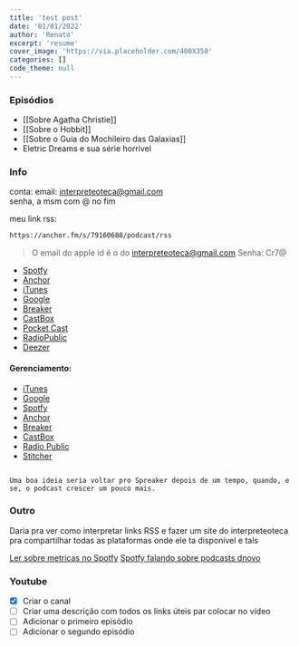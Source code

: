 ```yaml
---
title: 'test post'
date: '01/01/2022'
author: 'Renato'
excerpt: 'resume'
cover_image: 'https://via.placeholder.com/400X350'
categories: []
code_theme: null
---
```

### Episódios
- [[Sobre Agatha Christie]]
- [[Sobre o Hobbit]]
- [[Sobre o Guia do Mochileiro das Galaxias]]
- Eletric Dreams e sua série horrivel
### Info
conta: email: [interpreteoteca@gmail.com](mailto:interpreteoteca@gmail.com)  
senha, a msm com @ no fim

meu link rss:  
```rss
https://anchor.fm/s/79160688/podcast/rss
```

> O email do apple id é o do interpreteoteca@gmail.com
> Senha: Cr7@

- [Spotfy](https://open.spotify.com/show/7oK0KQmiXscUQYdkYtWpik)
- [Anchor](https://anchor.fm/interpreteoteca)
- [iTunes](https://podcasts.apple.com/us/podcast/interpreteoteca/id1600518641)
- [Google](https://podcasts.google.com/feed/aHR0cHM6Ly9hbmNob3IuZm0vcy83OTE2MDY4OC9wb2RjYXN0L3Jzcw)
- [Breaker](https://www.breaker.audio/interpreteoteca)
- [CastBox](https://castbox.fm/channel/id4722931?country=br)
- [Pocket Cast](https://pca.st/8rrb90d2)
- [RadioPublic](https://radiopublic.com/interpreteoteca-Wxmvz3)
- [Deezer](https://deezer.com/show/3260532)
#### Gerenciamento:
- [iTunes](https://podcastsconnect.apple.com/my-podcasts)
- [Google](https://podcastsmanager.google.com/show?hl=pt&show=show:s_ZrSa9J-REMlF7i23yj3g)
- [Spotfy](https://podcasters.spotify.com/home)
- [Anchor](https://anchor.fm/dashboard)
- [Breaker](https://www.breaker.audio/p/interpreteoteca?ownershipVerified=true)
- [CastBox](https://castbox.fm/creator/channels?chsource=claim&cid=4722931&country=br&noreload=1)
- [Radio Public](https://podcasters.radiopublic.com/dashboard?programId=6b119f1a-cb75-424e-a44c-40cf520d4465&t=eyJhbGciOiJFUzI1NiIsInR5cCI6IkpXVCJ9.eyJpc3MiOiJhcGkucmFkaW9wdWJsaWMuY29tL3BvZGNhc3RlcnMiLCJhdWQiOiJhcGkucmFkaW9wdWJsaWMuY29tL3BvZGNhc3RlcnMiLCJzdWIiOiI2YjExOWYxYS1jYjc1LTQyNGUtYTQ0Yy00MGNmNTIwZDQ0NjUiLCJpYXQiOjE2NDA2OTU4NzEsImV4cCI6MTY0MDczOTA3MX0.FQEnO2h75QPWeQjJVMLM_uTXpToLgYHAn3nRYXi4uD79rlsvqqqOBgIrVp5FqaAbBXOgQwN1Ydnxp91HjQPqfg)
- [Stitcher](https://partners.stitcher.com/show/673337/stats)



```ad-info

Uma boa ideia seria voltar pro Spreaker depois de um tempo, quando, e se, o podcast crescer um pouco mais.
```

### Outro

Daria pra ver como interpretar links RSS e fazer um site do interpreteoteca pra compartilhar todas as plataformas onde ele ta disponível e tals

[Ler sobre metricas no Spotfy](https://podcasters.spotify.com/blog/a-quick-guide-to-spotifys-podcast-metrics)
[Spotfy falando sobre podcasts dnovo](https://podcasters.spotify.com/blog/introducing-the-input-a-new-video-series-from-spotify-for-podcasters)

### Youtube
- [x] Criar o canal
- [ ] Criar uma descrição com todos os links úteis par colocar no vídeo
- [ ] Adicionar o primeiro episódio
- [ ] Adicionar o segundo episódio